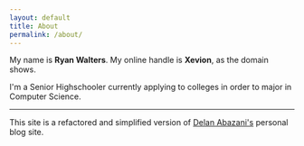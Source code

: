 ```yaml
---
layout: default
title: About
permalink: /about/
---
```


My name is **Ryan Walters**. My online handle is **Xevion**, as the domain shows.

I'm a Senior Highschooler currently applying to colleges in order to major in Computer Science.

---

This site is a refactored and simplified version of [Delan Abazani's](https://abazani.com) personal blog site.